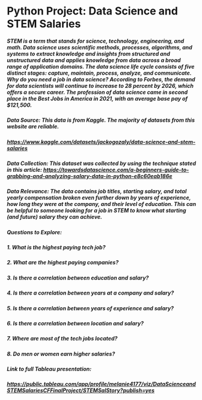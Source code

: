 # Python Project: Data Science and STEM Salaries

##### STEM is a term that stands for science, technology, engineering, and math. Data science uses scientific methods, processes, algorithms, and systems to extract knowledge and insights from structured and unstructured data and applies knowledge from data across a broad range of application domains. The data science life cycle consists of five distinct stages: capture, maintain, process, analyze, and communicate. Why do you need a job in data science? According to Forbes, the demand for data scientists will continue to increase to 28 percent by 2026, which offers a secure career. The profession of data science came in second place in the Best Jobs in America in 2021, with an average base pay of $121,500.

##### Data Source: This data is from Kaggle. The majority of datasets from this website are reliable.
##### https://www.kaggle.com/datasets/jackogozaly/data-science-and-stem-salaries

##### Data Collection: This dataset was collected by using the technique stated in this article: https://towardsdatascience.com/a-beginners-guide-to-grabbing-and-analyzing-salary-data-in-python-e8c60eab186e

##### Data Relevance: The data contains job titles, starting salary, and total yearly compensation broken even further down by years of experience, how long they were at the company, and their level of education. This can be helpful to someone looking for a job in STEM to know what starting (and future) salary they can achieve.

##### Questions to Explore:
##### 1. What is the highest paying tech job?
##### 2. What are the highest paying companies?
##### 3. Is there a correlation between education and salary?
##### 4. Is there a correlation between years at a company and salary?
##### 5. Is there a correlation between years of experience and salary? 
##### 6. Is there a correlation between location and salary?
##### 7. Where are most of the tech jobs located?
##### 8. Do men or women earn higher salaries?

##### Link to full Tableau presentation:
##### https://public.tableau.com/app/profile/melanie4177/viz/DataScienceandSTEMSalariesCFFinalProject/STEMSalStory?publish=yes
